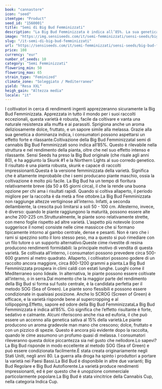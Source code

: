 ```yaml
---
book: "cannastore"
icon: "seed"
itemtype: "Product"
seed_id: "1560001"
title: "Semi di Big Bud Femminizzati"
description: "La Big Bud Femminizzata è indica all’85%. La sua genetica offre un effetto intenso e rilassante. Ha un profumo caratteristico e la dolcezza della melassa."
image: "https://img.sensiseeds.com/it/semi-femminizzati/sensi-seeds/big-bud-femminilizzata-image.png"
slug: "/it-semi-di-big-bud-femminizzati"
url: "https://sensiseeds.com/it/semi-femminizzati/sensi-seeds/big-bud-femminilizzata?a_aid=cannastore"
price: 108
currency: "eur"
number_of_seeds: 10
category: "Semi Femminizzati"
flowering_min: 50
flowering_max: 65
strain_type: "Feminized"
climate_zone: "Soleggiato / Mediterraneo"
yield: "Resa XXL"
heigh_gain: "Altezza media"
locale: "it"
---
```

I coltivatori in cerca di rendimenti ingenti apprezzeranno sicuramente la Big Bud Femminizzata. Apprezzata in tutto il mondo per i suoi raccolti eccezionali, questa varietà è robusta, facile da coltivare e vanta una naturale resistenza alla muffa e ai parassiti. Sprigiona anche un aroma deliziosamente dolce, fruttato, e un sapore simile alla melassa. Grazie alla sua genetica a dominanza indica, i consumatori possono aspettarsi un effetto forte e rilassante.Coltivazione della Big Bud FemminizzataI semi di cannabis Big Bud Femminizzati sono indica all’85%. Questo è rilevabile nella struttura e nel rendimento della pianta, oltre che nel suo effetto intenso e rilassante. Sensi Seeds ha preso la Big Bud originale (che risale agli anni 80), e ha aggiunto la Skunk #1 e la Northern Lights al suo corredo genetico. Il risultato è una pianta robusta, skunk e capace di raccolti impressionanti.Questa è la versione femminizzata della varietà. Significa che è altamente improbabile che i semi producano piante maschio, ossia la coltivazione è molto più facile. La Big Bud ha un tempo di fioritura relativamente breve (da 50 a 65 giorni circa), il che la rende una buona opzione per chi ama i risultati rapidi. Quando si coltiva allaperto, il periodo migliore per la raccolta è da metà a fine ottobre.La Big Bud Femminizzata non raggiunge altezze vertiginose all’interno. Infatti, a seconda dellambiente, la crescita può limitarsi a soli 50 - 100 cm. Allesterno, invece, è diverso: quando le piante raggiungono la maturità, possono essere alte anche 200-225 cm.Strutturalmente, le piante sono relativamente strette, con meno foglie rispetto ad altre varietà. L’aspetto più notevole (come suggerisce il nome) consiste nelle cime massicce che si formano tipicamente intorno al gambo centrale, dense e pesanti. Non è raro che i rami si spezzino sotto il loro stesso peso, ma a questo si può rimediare con un filo tutore o un supporto alternativo.Queste cime rivestite di resina producono rendimenti formidabili: la principale motivo di vendita di questa varietà. Se coltivata all’interno, i consumatori possono prevedere circa 500-600 grammi al metro quadrato. Allaperto, i coltivatori possono godere di un raccolto ancora maggiore, circa 800-1200 grammi a pianta.La Big Bud Femminizzata prospera in climi caldi con estati lunghe. Luoghi come il Mediterraneo sono lideale. In alternativa, le piante possono essere coltivate all’interno, o in serra.Dal momento che la maggior parte del rendimento della Big Bud si forma sul fusto centrale, è la candidata perfetta per il metodo SOG (Sea of Green). Le piante sono flessibili e possono essere condizionate in qualsiasi posizione. Anche lo SCROG (Screen of Green) è efficace, e la varietà risponde bene al supercropping e al lollipopping.Effetto, sapore ed odore della Big Bud FemminizzataLa Big Bud Femminizzata è indica all’85%. Ciò significa che l’effetto risultante è forte, sedativo e calmante. Alcuni riferiscono anche risa ed euforia, il che può essere un accenno alla genetica sativa al 15% della varietà.Le piante producono un aroma gradevole man mano che crescono; dolce, fruttato e con un pizzico di spezie. Questo è ancora più evidente dopo la raccolta, quando le cime assumono un profumo quasi di melassa. I consumatori rileveranno questa dolce piccantezza sia nel gusto che nellodore.Lo sapevi?La Big Bud risponde in modo eccellente al metodo SOG (Sea of Green) e può essere condizionata facilmente.È stata creata originariamente negli Stati Uniti, negli anni 80. La guerra alla droga ha spinto i produttori a portare la varietà nei Paesi Bassi.La Bid Bud è disponibile in altre due varianti; Big Bud Regolare e Big Bud Autofiorente.La varietà produce rendimenti impressionanti, ed è per questo che è unopzione commerciale particolarmente popolare.La Big Bud è stata vincitrice della Cannabis Cup, nella categoria Indica Cup.
